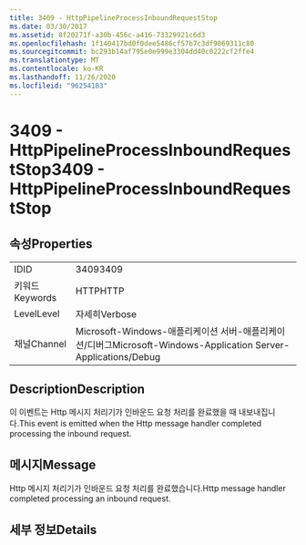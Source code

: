 ```yaml
---
title: 3409 - HttpPipelineProcessInboundRequestStop
ms.date: 03/30/2017
ms.assetid: 8f20271f-a30b-456c-a416-73329921c6d3
ms.openlocfilehash: 1f140417bd0f0dee5486cf57b7c3df9069311c80
ms.sourcegitcommit: bc293b14af795e0e999e3304dd40c0222cf2ffe4
ms.translationtype: MT
ms.contentlocale: ko-KR
ms.lasthandoff: 11/26/2020
ms.locfileid: "96254183"
---
```

# <a name="3409---httppipelineprocessinboundrequeststop"></a><span data-ttu-id="529a9-102">3409 - HttpPipelineProcessInboundRequestStop</span><span class="sxs-lookup"><span data-stu-id="529a9-102">3409 - HttpPipelineProcessInboundRequestStop</span></span>

## <a name="properties"></a><span data-ttu-id="529a9-103">속성</span><span class="sxs-lookup"><span data-stu-id="529a9-103">Properties</span></span>  
  
|||  
|-|-|  
|<span data-ttu-id="529a9-104">ID</span><span class="sxs-lookup"><span data-stu-id="529a9-104">ID</span></span>|<span data-ttu-id="529a9-105">3409</span><span class="sxs-lookup"><span data-stu-id="529a9-105">3409</span></span>|  
|<span data-ttu-id="529a9-106">키워드</span><span class="sxs-lookup"><span data-stu-id="529a9-106">Keywords</span></span>|<span data-ttu-id="529a9-107">HTTP</span><span class="sxs-lookup"><span data-stu-id="529a9-107">HTTP</span></span>|  
|<span data-ttu-id="529a9-108">Level</span><span class="sxs-lookup"><span data-stu-id="529a9-108">Level</span></span>|<span data-ttu-id="529a9-109">자세히</span><span class="sxs-lookup"><span data-stu-id="529a9-109">Verbose</span></span>|  
|<span data-ttu-id="529a9-110">채널</span><span class="sxs-lookup"><span data-stu-id="529a9-110">Channel</span></span>|<span data-ttu-id="529a9-111">Microsoft-Windows-애플리케이션 서버-애플리케이션/디버그</span><span class="sxs-lookup"><span data-stu-id="529a9-111">Microsoft-Windows-Application Server-Applications/Debug</span></span>|  
  
## <a name="description"></a><span data-ttu-id="529a9-112">Description</span><span class="sxs-lookup"><span data-stu-id="529a9-112">Description</span></span>  

 <span data-ttu-id="529a9-113">이 이벤트는 Http 메시지 처리기가 인바운드 요청 처리를 완료했을 때 내보내집니다.</span><span class="sxs-lookup"><span data-stu-id="529a9-113">This event is emitted when the Http message handler completed processing the inbound request.</span></span>  
  
## <a name="message"></a><span data-ttu-id="529a9-114">메시지</span><span class="sxs-lookup"><span data-stu-id="529a9-114">Message</span></span>  

 <span data-ttu-id="529a9-115">Http 메시지 처리기가 인바운드 요청 처리를 완료했습니다.</span><span class="sxs-lookup"><span data-stu-id="529a9-115">Http message handler completed processing an inbound request.</span></span>  
  
## <a name="details"></a><span data-ttu-id="529a9-116">세부 정보</span><span class="sxs-lookup"><span data-stu-id="529a9-116">Details</span></span>
